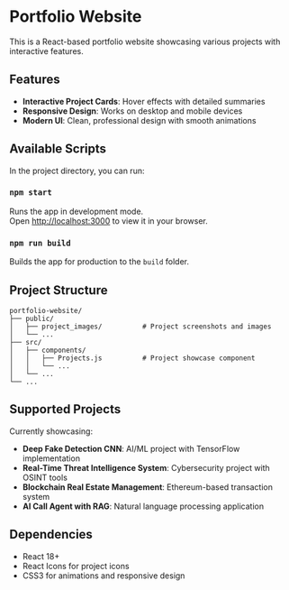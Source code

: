 # Portfolio Website

This is a React-based portfolio website showcasing various projects with interactive features.

## Features

- **Interactive Project Cards**: Hover effects with detailed summaries
- **Responsive Design**: Works on desktop and mobile devices
- **Modern UI**: Clean, professional design with smooth animations

## Available Scripts

In the project directory, you can run:

### `npm start`

Runs the app in development mode.\
Open [http://localhost:3000](http://localhost:3000) to view it in your browser.

### `npm run build`

Builds the app for production to the `build` folder.

## Project Structure

```
portfolio-website/
├── public/
│   ├── project_images/          # Project screenshots and images
│   └── ...
├── src/
│   ├── components/
│   │   ├── Projects.js          # Project showcase component
│   │   └── ...
│   └── ...
└── ...
```

## Supported Projects

Currently showcasing:
- **Deep Fake Detection CNN**: AI/ML project with TensorFlow implementation
- **Real-Time Threat Intelligence System**: Cybersecurity project with OSINT tools
- **Blockchain Real Estate Management**: Ethereum-based transaction system
- **AI Call Agent with RAG**: Natural language processing application

## Dependencies

- React 18+
- React Icons for project icons
- CSS3 for animations and responsive design
